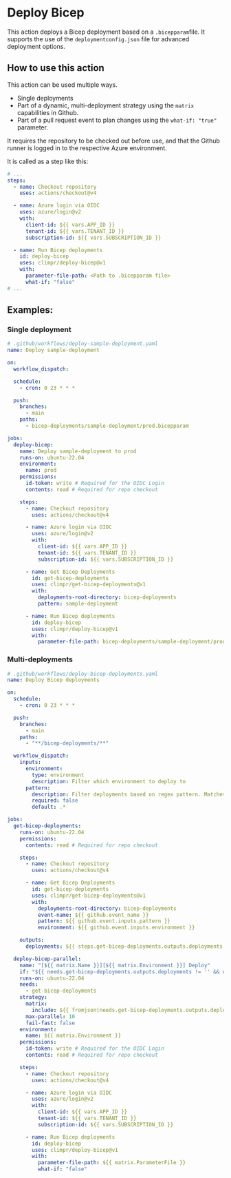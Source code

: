 # Deploy Bicep

This action deploys a Bicep deployment based on a `.bicepparam`file.
It supports the use of the `deploymentconfig.json` file for advanced deployment options.

## How to use this action

This action can be used multiple ways.

- Single deployments
- Part of a dynamic, multi-deployment strategy using the `matrix` capabilities in Github.
- Part of a pull request event to plan changes using the `what-if: "true"` parameter.

It requires the repository to be checked out before use, and that the Github runner is logged in to the respective Azure environment.

It is called as a step like this:

```yaml
# ...
steps:
  - name: Checkout repository
    uses: actions/checkout@v4

  - name: Azure login via OIDC
    uses: azure/login@v2
    with:
      client-id: ${{ vars.APP_ID }}
      tenant-id: ${{ vars.TENANT_ID }}
      subscription-id: ${{ vars.SUBSCRIPTION_ID }}

  - name: Run Bicep deployments
    id: deploy-bicep
    uses: climpr/deploy-bicep@v1
    with:
      parameter-file-path: <Path to .bicepparam file>
      what-if: "false"
# ...
```

## Examples:

### Single deployment

```yaml
# .github/workflows/deploy-sample-deployment.yaml
name: Deploy sample-deployment

on:
  workflow_dispatch:

  schedule:
    - cron: 0 23 * * *

  push:
    branches:
      - main
    paths:
      - bicep-deployments/sample-deployment/prod.bicepparam

jobs:
  deploy-bicep:
    name: Deploy sample-deployment to prod
    runs-on: ubuntu-22.04
    environment:
      name: prod
    permissions:
      id-token: write # Required for the OIDC Login
      contents: read # Required for repo checkout

    steps:
      - name: Checkout repository
        uses: actions/checkout@v4

      - name: Azure login via OIDC
        uses: azure/login@v2
        with:
          client-id: ${{ vars.APP_ID }}
          tenant-id: ${{ vars.TENANT_ID }}
          subscription-id: ${{ vars.SUBSCRIPTION_ID }}

      - name: Get Bicep Deployments
        id: get-bicep-deployments
        uses: climpr/get-bicep-deployments@v1
        with:
          deployments-root-directory: bicep-deployments
          pattern: sample-deployment

      - name: Run Bicep deployments
        id: deploy-bicep
        uses: climpr/deploy-bicep@v1
        with:
          parameter-file-path: bicep-deployments/sample-deployment/prod.bicepparam
```

### Multi-deployments

```yaml
# .github/workflows/deploy-bicep-deployments.yaml
name: Deploy Bicep deployments

on:
  schedule:
    - cron: 0 23 * * *

  push:
    branches:
      - main
    paths:
      - "**/bicep-deployments/**"

  workflow_dispatch:
    inputs:
      environment:
        type: environment
        description: Filter which environment to deploy to
      pattern:
        description: Filter deployments based on regex pattern. Matches against the deployment name (Directory name)
        required: false
        default: .*

jobs:
  get-bicep-deployments:
    runs-on: ubuntu-22.04
    permissions:
      contents: read # Required for repo checkout

    steps:
      - name: Checkout repository
        uses: actions/checkout@v4

      - name: Get Bicep Deployments
        id: get-bicep-deployments
        uses: climpr/get-bicep-deployments@v1
        with:
          deployments-root-directory: bicep-deployments
          event-name: ${{ github.event_name }}
          pattern: ${{ github.event.inputs.pattern }}
          environment: ${{ github.event.inputs.environment }}

    outputs:
      deployments: ${{ steps.get-bicep-deployments.outputs.deployments }}

  deploy-bicep-parallel:
    name: "[${{ matrix.Name }}][${{ matrix.Environment }}] Deploy"
    if: "${{ needs.get-bicep-deployments.outputs.deployments != '' && needs.get-bicep-deployments.outputs.deployments != '[]' }}"
    runs-on: ubuntu-22.04
    needs:
      - get-bicep-deployments
    strategy:
      matrix:
        include: ${{ fromjson(needs.get-bicep-deployments.outputs.deployments) }}
      max-parallel: 10
      fail-fast: false
    environment:
      name: ${{ matrix.Environment }}
    permissions:
      id-token: write # Required for the OIDC Login
      contents: read # Required for repo checkout

    steps:
      - name: Checkout repository
        uses: actions/checkout@v4

      - name: Azure login via OIDC
        uses: azure/login@v2
        with:
          client-id: ${{ vars.APP_ID }}
          tenant-id: ${{ vars.TENANT_ID }}
          subscription-id: ${{ vars.SUBSCRIPTION_ID }}

      - name: Run Bicep deployments
        id: deploy-bicep
        uses: climpr/deploy-bicep@v1
        with:
          parameter-file-path: ${{ matrix.ParameterFile }}
          what-if: "false"
```
